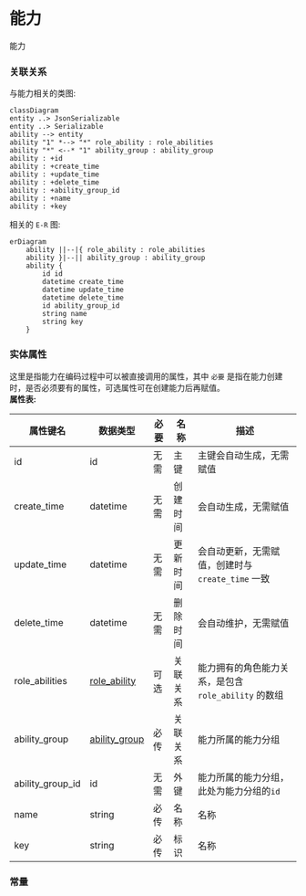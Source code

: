 # 能力  
能力




### 关联关系  


与能力相关的类图:  
```mermaid
classDiagram
entity ..> JsonSerializable
entity ..> Serializable
ability --> entity
ability "1" *--> "*" role_ability : role_abilities  
ability "*" <--* "1" ability_group : ability_group  
ability : +id  
ability : +create_time  
ability : +update_time  
ability : +delete_time  
ability : +ability_group_id  
ability : +name  
ability : +key  
```






相关的 `E-R` 图:  
```mermaid
erDiagram
    ability ||--|{ role_ability : role_abilities  
    ability }|--|| ability_group : ability_group  
    ability {
        id id  
        datetime create_time  
        datetime update_time  
        datetime delete_time  
        id ability_group_id  
        string name  
        string key  
    }
```




### 实体属性

这里是指能力在编码过程中可以被直接调用的属性，其中 `必要` 是指在能力创建时，是否必须要有的属性，可选属性可在创建能力后再赋值。  
**属性表:**   

|属性键名|数据类型|必要|名称|描述|
|----|----|----|----|----|
|id|id|无需|主键|主键会自动生成，无需赋值|
|create_time|datetime|无需|创建时间|会自动生成，无需赋值|
|update_time|datetime|无需|更新时间|会自动更新，无需赋值，创建时与 `create_time` 一致|
|delete_time|datetime|无需|删除时间|会自动维护，无需赋值|
|role_abilities|[role_ability](entity/role_ability.md)|可选|关联关系|能力拥有的角色能力关系，是包含 `role_ability` 的数组|
|ability_group|[ability_group](entity/ability_group.md)|必传|关联关系|能力所属的能力分组|
|ability_group_id|id|无需|外键|能力所属的能力分组，此处为能力分组的`id`|
|name|string|必传|名称|名称|
|key|string|必传|标识|名称|




### 常量




